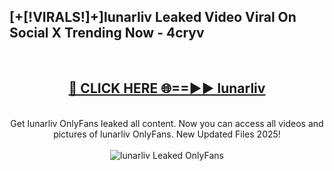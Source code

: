 <h2>[+[!VIRALS!]+]lunarliv Leaked Video Viral On Social X Trending Now - 4cryv</h2>
<br>
<div align="center">
<h2><a href="https://libra.edu.pl?lunarliv" rel="nofollow">🔴 CLICK HERE 🌐==►► lunarliv</a></h2>
<br>
Get lunarliv OnlyFans leaked all content. Now you can access all videos and pictures of lunarliv OnlyFans. New Updated Files 2025!
<br>
<br>
<a href="https://libra.edu.pl?lunarliv" rel="nofollow" data-target="animated-image.originalLink"><img src="https://i.ibb.co.com/WyWwxjT/player-gif2.gif" alt="lunarliv Leaked OnlyFans" style="max-width: 100%; display: inline-block;" data-target="animated-image.originalImage"></a>
</div>
<br>